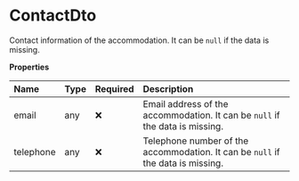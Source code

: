 # ContactDto

Contact information of the accommodation. It can be `null` if the data is missing.

**Properties**

| Name      | Type | Required | Description                                                                     |
| :-------- | :--- | :------- | :------------------------------------------------------------------------------ |
| email     | any  | ❌       | Email address of the accommodation. It can be `null` if the data is missing.    |
| telephone | any  | ❌       | Telephone number of the accommodation. It can be `null` if the data is missing. |

<!-- This file was generated by liblab | https://liblab.com/ -->
